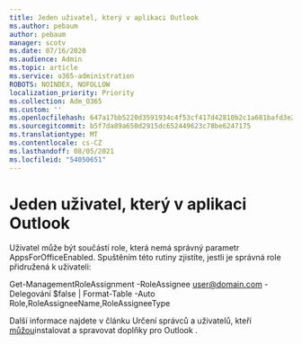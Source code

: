 ```yaml
---
title: Jeden uživatel, který v aplikaci Outlook
ms.author: pebaum
author: pebaum
manager: scotv
ms.date: 07/16/2020
ms.audience: Admin
ms.topic: article
ms.service: o365-administration
ROBOTS: NOINDEX, NOFOLLOW
localization_priority: Priority
ms.collection: Adm_O365
ms.custom: ''
ms.openlocfilehash: 647a17bb5220d3591934c4f53cf417d42810b2c1a681bafd3e2d703abbfcbc64
ms.sourcegitcommit: b5f7da89a650d2915dc652449623c78be6247175
ms.translationtype: MT
ms.contentlocale: cs-CZ
ms.lasthandoff: 08/05/2021
ms.locfileid: "54050651"
---
```

# <a name="single-user-not-seeing-add-ins-in-outlook"></a>Jeden uživatel, který v aplikaci Outlook

Uživatel může být součástí role, která nemá správný parametr AppsForOfficeEnabled. Spuštěním této rutiny zjistíte, jestli je správná role přidružená k uživateli:

Get-ManagementRoleAssignment -RoleAssignee user@domain.com -Delegování $false | Format-Table -Auto Role,RoleAssigneeName,RoleAssigneeType

Další informace najdete v článku Určení správců a uživatelů, kteří [můžou](https://docs.microsoft.com/exchange/clients-and-mobile-in-exchange-online/add-ins-for-outlook/specify-who-can-install-and-manage-add-ins)instalovat a spravovat doplňky pro Outlook .
